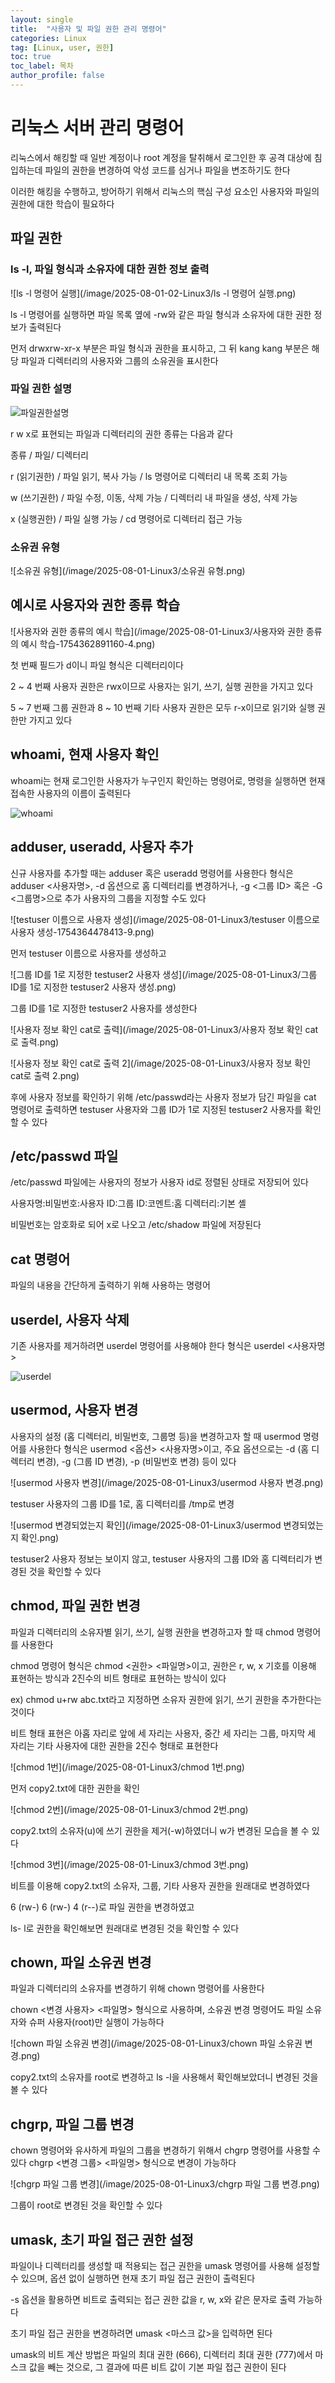 ```yaml
---
layout: single
title:  "사용자 및 파일 권한 관리 명령어"
categories: Linux
tag: [Linux, user, 권한]
toc: true
toc_label: 목차
author_profile: false
---
```


# 리눅스 서버 관리 명령어

리눅스에서 해킹할 때 일반 계정이나 root 계정을 탈취해서 로그인한 후 공격 대상에 침입하는데
파일의 권한을 변경하여 악성 코드를 심거나 파일을 변조하기도 한다

이러한 해킹을 수행하고, 방어하기 위해서 리눅스의 핵심 구성 요소인 사용자와 파일의 권한에
대한 학습이 필요하다

## 파일 권한

### ls -l, 파일 형식과 소유자에 대한 권한 정보 출력

![ls -l 명령어 실행](/image/2025-08-01-02-Linux3/ls -l 명령어 실행.png)

ls -l 명령어를 실행하면 파일 목록 옆에 -rw와 같은 파일 형식과 소유자에 대한 
권한 정보가 출력된다

먼저 drwxrw-xr-x 부분은 파일 형식과 권한을 표시하고, 
그 뒤 kang kang 부분은 해당 파일과 디렉터리의 사용자와 그룹의 소유권을 표시한다


### 파일 권한 설명

![파일권한설명](/image/2025-08-01-Linux3/파일권한설명.png)

r w x로 표현되는 파일과 디렉터리의 권한 종류는 다음과 같다

종류 / 파일/ 디렉터리

r (읽기권한) / 파일 읽기, 복사 가능 / ls 명령어로 디렉터리 내 목록 조회 가능

w (쓰기권한) / 파일 수정, 이동, 삭제 가능 / 디렉터리 내 파일을 생성, 삭제 가능

x (실행권한) / 파일 실행 가능 / cd 명령어로 디렉터리 접근 가능

### 소유권 유형

![소유권 유형](/image/2025-08-01-Linux3/소유권 유형.png)

## 예시로 사용자와 권한 종류 학습

![사용자와 권한 종류의 예시 학습](/image/2025-08-01-Linux3/사용자와 권한 종류의 예시 학습-1754362891160-4.png)

첫 번째 필드가 d이니 파일 형식은 디렉터리이다

2 ~ 4 번째 사용자 권한은 rwx이므로 사용자는 읽기, 쓰기, 실행 권한을 가지고 있다

5 ~ 7 번째 그룹 권한과 8 ~ 10 번째 기타 사용자 권한은 모두 r-x이므로 읽기와 실행 권한만 가지고 있다

## whoami, 현재 사용자 확인

whoami는 현재 로그인한 사용자가 누구인지 확인하는 명령어로, 명령을 실행하면
현재 접속한 사용자의 이름이 출력된다

![whoami](/image/2025-08-01-Linux3/whoami.png)

## adduser, useradd, 사용자 추가

신규 사용자를 추가할 때는 adduser 혹은 useradd 명령어를 사용한다
형식은 adduser <사용자명>, -d 옵션으로 홈 디렉터리를 변경하거나, -g <그룹 ID>
혹은 -G <그룹명>으로 추가 사용자의 그룹을 지정할 수도 있다

![testuser 이름으로 사용자 생성](/image/2025-08-01-Linux3/testuser 이름으로 사용자 생성-1754364478413-9.png)

먼저 testuser 이름으로 사용자를 생성하고

![그룹 ID를 1로 지정한 testuser2 사용자 생성](/image/2025-08-01-Linux3/그룹 ID를 1로 지정한 testuser2 사용자 생성.png)

그룹 ID를 1로 지정한 testuser2 사용자를 생성한다

![사용자 정보 확인 cat로 출력](/image/2025-08-01-Linux3/사용자 정보 확인 cat로 출력.png)

![사용자 정보 확인 cat로 출력 2](/image/2025-08-01-Linux3/사용자 정보 확인 cat로 출력 2.png)

후에 사용자 정보를 확인하기 위해 /etc/passwd라는 사용자 정보가 담긴 파일을
cat 명령어로 출력하면 testuser 사용자와 그룹 ID가 1로 지정된 testuser2 사용자를 확인할 수 있다

## /etc/passwd 파일

/etc/passwd 파일에는 사용자의 정보가 사용자 id로 정렬된 상태로 저장되어 있다

사용자명:비밀번호:사용자 ID:그룹 ID:코멘트:홈 디렉터리:기본 셸

비밀번호는 암호화로 되어 x로 나오고 /etc/shadow 파일에 저장된다

## cat 명령어

파일의 내용을 간단하게 출력하기 위해 사용하는 명령어

## userdel, 사용자 삭제

기존 사용자를 제거하려면 userdel 명령어를 사용해야 한다
형식은 userdel <사용자명>

![userdel](/image/2025-08-01-Linux3/userdel.png)

## usermod, 사용자 변경

사용자의 설정 (홈 디렉터리, 비밀번호, 그룹명 등)을 변경하고자 할 때 usermod 명령어를
사용한다
형식은 usermod <옵션> <사용자명>이고, 주요 옵션으로는 -d (홈 디렉터리 변경),
-g (그룹 ID 변경), -p (비밀번호 변경) 등이 있다

![usermod 사용자 변경](/image/2025-08-01-Linux3/usermod 사용자 변경.png)

testuser 사용자의 그룹 ID를 1로, 홈 디렉터리를 /tmp로 변경

![usermod 변경되었는지 확인](/image/2025-08-01-Linux3/usermod 변경되었는지 확인.png)

testuser2 사용자 정보는 보이지 않고, testuser 사용자의 그룹 ID와 홈 디렉터리가
변경된 것을 확인할 수 있다

## chmod, 파일 권한 변경

파일과 디렉터리의 소유자별 읽기, 쓰기, 실행 권한을 변경하고자 할 때 chmod 명령어를 사용한다

chmod 명령어 형식은 chmod <권한> <파일명>이고, 권한은 r, w, x 기호를 이용해 표현하는 방식과 2진수의 비트 형태로 표현하는 방식이 있다

ex) chmod u+rw abc.txt라고 지정하면 소유자 권한에 읽기, 쓰기 권한을 추가한다는 것이다

비트 형태 표현은 아홉 자리로 앞에 세 자리는 사용자, 중간 세 자리는 그룹, 마지막 세 자리는 기타 사용자에 대한 권한을 2진수 형태로 표현한다

![chmod 1번](/image/2025-08-01-Linux3/chmod 1번.png)

먼저 copy2.txt에 대한 권한을 확인

![chmod 2번](/image/2025-08-01-Linux3/chmod 2번.png)

copy2.txt의 소유자(u)에 쓰기 권한을 제거(-w)하였더니 w가 변경된 모습을 볼 수 있다

![chmod 3번](/image/2025-08-01-Linux3/chmod 3번.png)

비트를 이용해 copy2.txt의 소유자, 그룹, 기타 사용자 권한을 원래대로 변경하였다

6 (rw-) 6 (rw-) 4 (r--)로 파일 권한을 변경하였고

ls- l로 권한을 확인해보면 원래대로 변경된 것을 확인할 수 있다

## chown, 파일 소유권 변경

파일과 디렉터리의 소유자를 변경하기 위해 chown 명령어를 사용한다

chown <변경 사용자> <파일명> 형식으로 사용하며, 소유권 변경 명령어도 파일 소유자와 슈퍼 사용자(root)만 실행이 가능하다

![chown 파일 소유권 변경](/image/2025-08-01-Linux3/chown 파일 소유권 변경.png)

copy2.txt의 소유자를 root로 변경하고 ls -l을 사용해서 확인해보았더니 변경된 것을 볼 수 있다

## chgrp, 파일 그룹 변경

chown 명령어와 유사하게 파일의 그룹을 변경하기 위해서 chgrp 명령어를 사용할 수 있다
chgrp <변경 그룹> <파일명> 형식으로 변경이 가능하다

![chgrp 파일 그룹 변경](/image/2025-08-01-Linux3/chgrp 파일 그룹 변경.png)

그룹이 root로 변경된 것을 확인할 수 있다

## umask, 초기 파일 접근 권한 설정

파일이나 디렉터리를 생성할 때 적용되는 접근 권한을 umask 명령어를 사용해 설정할 수 있으며,
옵션 없이 실행하면 현재 초기 파일 접근 권한이 출력된다

-s 옵션을 활용하면 비트로 출력되는 접근 권한 값을 r, w, x와 같은 문자로 출력 가능하다

초기 파일 접근 권한을 변경하려면 umask <마스크 값>을 입력하면 된다

umask의 비트 계산 방법은 파일의 최대 권한 (666), 디렉터리 최대 권한 (777)에서 마스크 값을 빼는 것으로, 그 결과에 따른 비트 값이 기본 파일 접근 권한이 된다



